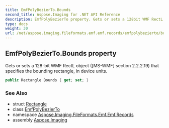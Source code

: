 ```yaml
---
title: EmfPolyBezierTo.Bounds
second_title: Aspose.Imaging for .NET API Reference
description: EmfPolyBezierTo property. Gets or sets a 128bit WMF RectL object MSWMF section 2.2.2.19 that specifies the bounding rectangle in device units
type: docs
weight: 30
url: /net/aspose.imaging.fileformats.emf.emf.records/emfpolybezierto/bounds/
---
```

## EmfPolyBezierTo.Bounds property

Gets or sets a 128-bit WMF RectL object ([MS-WMF] section 2.2.2.19) that specifies the bounding rectangle, in device units.

```csharp
public Rectangle Bounds { get; set; }
```

### See Also

* struct [Rectangle](../../../aspose.imaging/rectangle/)
* class [EmfPolyBezierTo](../)
* namespace [Aspose.Imaging.FileFormats.Emf.Emf.Records](../../emfpolybezierto/)
* assembly [Aspose.Imaging](../../../)


